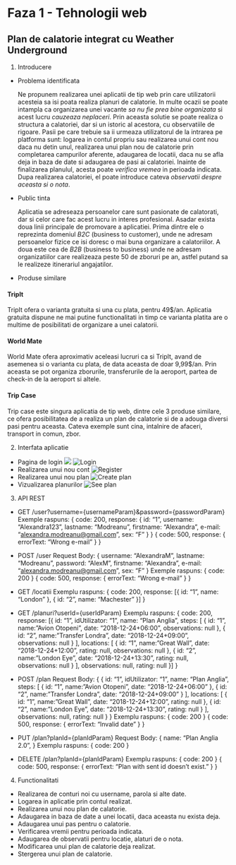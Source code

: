 # Faza 1 - Tehnologii web
## Plan de calatorie integrat cu Weather Underground

1. Introducere
* Problema identificata

	Ne propunem realizarea unei aplicatii de tip web prin care utilizatorii acesteia sa isi poata realiza planuri de calatorie. In multe ocazii se poate intampla ca organizarea unei vacante *sa nu fie prea bine organizata* si acest lucru _cauzeaza neplaceri_.
	Prin aceasta solutie se poate realiza o structura a calatoriei, dar si un istoric al acestora, cu observatiile de rigoare.
	Pasii pe care trebuie sa ii urmeaza utilizatorul de la intrarea pe platforma sunt: logarea in contul propriu sau realizarea unui cont nou daca nu detin unul, realizarea unui plan nou de calatorie prin completarea campurilor aferente, adaugarea de locatii, daca nu se afla deja in baza de date si adaugarea de pasi ai calatoriei.
	Inainte de finalizarea planulul, acesta poate *verifica vremea* in perioada indicata. Dupa realizarea calatoriei, el poate introduce cateva _observatii despre aceasta si o nota_.
* Public tinta
	
	Aplicatia se adreseaza persoanelor care sunt pasionate de calatorati, dar si celor care fac acest lucru in interes profesional.
	Asadar exista doua linii principale de promovare a aplicatiei. Prima dintre ele o reprezinta domeniul *B2C* (business to customer), unde ne adresam persoanelor fizice ce isi doresc o mai buna organizare a calatoriilor. A doua este cea de *B2B* (business to business) unde ne adresam organizatiilor care realizeaza peste 50 de zboruri pe an, astfel putand sa le realizeze itinerariul angajatilor.
* Produse similare

#### TripIt

TripIt ofera o varianta gratuita si una cu plata, pentru 49$/an. Aplicatia gratuita dispune ne mai putine functionalitati in timp ce varianta platita are o multime de posibilitati de organizare a unei calatorii.
#### World Mate

World Mate ofera aproximativ aceleasi lucruri ca si TripIt, avand de asemenea si o varianta cu plata, de data aceasta de doar 9,99$/an. Prin aceasta se pot organiza zborurile, transferurile de la aeroport, partea de check-in de la aeroport si altele.
#### Trip Case

Trip case este singura aplicatia de tip web, dintre cele 3 produse similare, ce ofera posibilitatea de a realiza un plan de calatorie si de a adouga diversi pasi pentru aceasta. Cateva exemple sunt cina, intalnire de afaceri, transport in comun, zbor.

2. Interfata aplicatie
* Pagina de login
![](https://imgur.com/mv4hGXq)
![Login](https://imgur.com/mv4hGXq)
* Realizarea unui nou cont
![Register](https://imgur.com/6urjO9t)
* Realizarea unui nou plan
![Create plan](https://imgur.com/ATVih68)
* Vizualizarea planurilor
![See plan](https://imgur.com/a/SUnsoVu)

3. API REST
* GET /user?username={usernameParam}&password={passwordParam}
Exemple raspuns:
{
	code: 200,
	response: {
id: “1”,
		username: “Alexandra123”,
		lastname: “Modreanu”,
		firstname: “Alexandra”,
		e-mail: “alexandra.modreanu@gmail.com”,
		sex: “F”
}
}
{
	code: 500,
	response: {
		errorText: “Wrong e-mail”
}
}
* POST /user
Request Body:
{
	username: “AlexandraM”,
	lastname: “Modreanu”,
	password: “AlexM”,
	firstname: “Alexandra”,
	e-mail: “alexandra.modreanu@gmail.com”,
	sex: “F”
}
Exemple raspuns:
{
	code: 200
}
{
	code: 500,
	response: {
		errorText: “Wrong e-mail”
}
}

* GET /locatii
Exemplu raspuns:
{
	code: 200,
	response: [{
id: “1”,
	name: “London”
},
{
id: “2”,
	name: “Machester”
}]
}

* GET /planuri?userId={userIdParam}
Exemplu raspuns:
{
	code: 200,
	response: [{
id: “1”,
idUtilizator: “1”,
	name: “Plan Anglia”,
	steps: [
	{
		id: “1”,
		name:”Avion Otopeni”,
		date: “2018-12-24+06:00”,
		observations: null
},
{
		id: “2”,
		name:”Transfer Londra”,
		date: “2018-12-24+09:00”,
observations: null
}
],
locations: [
	{
		id: “1”,
		name:”Great Wall”,
		date: “2018-12-24+12:00”,
		rating: null,
observations: null
},
{
		id: “2”,
		name:”London Eye”,
		date: “2018-12-24+13:30”,
rating: null,
observations: null
}
],
observations: null,
rating: null
}]
}

* POST /plan
Request Body:
{
	{
id: “1”,
idUtilizator: “1”,
	name: “Plan Anglia”,
	steps: [
	{
		id: “1”,
		name:”Avion Otopeni”,
		date: “2018-12-24+06:00”
},
{
		id: “2”,
		name:”Transfer Londra”,
		date: “2018-12-24+09:00”
}
],
locations: [
	{
		id: “1”,
		name:”Great Wall”,
		date: “2018-12-24+12:00”,
		rating: null
},
{
		id: “2”,
		name:”London Eye”,
		date: “2018-12-24+13:30”,
rating: null
}
],
observations: null,
rating: null
}
}
Exemplu raspuns:
{
	code: 200
}
{
	code: 500,
	response: {
		errorText: “lnvalid date”
}
}
* PUT /plan?planId={planIdParam}
Request Body:
{
name: “Plan Anglia 2.0”,
}
Exemplu raspuns:
{
	code: 200
}
* DELETE /plan?planId={planIdParam}
Exemplu raspuns:
{
	code: 200
}
{
	code: 500,
	response: {
		errorText: “Plan with sent id doesn’t exist.”
}
}

4. Functionalitati
- Realizarea de conturi noi cu username, parola si alte date.
- Logarea in aplicatie prin contul realizat.
- Realizarea unui nou plan de calatorie.
- Adaugarea in baza de date a unei locatii, daca aceasta nu exista deja.
- Adaugarea unui pas pentru o calatorie.
- Verificarea vremii pentru perioada indicata.
- Adaugarea de observatii pentru locatie, alaturi de o nota.
- Modificarea unui plan de calatorie deja realizat.
- Stergerea unui plan de calatorie.
